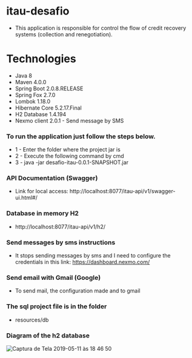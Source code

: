 # itau-desafio

- This application is responsible for 
control the flow of credit recovery systems (collection and renegotiation).

# Technologies

- Java 8
- Maven 4.0.0
- Spring Boot 2.0.8.RELEASE
- Spring Fox 2.7.0
- Lombok 1.18.0
- Hibernate Core 5.2.17.Final
- H2 Database 1.4.194
- Nexmo client 2.0.1 - Send message by SMS

### To run the application just follow the steps below.

- 1 - Enter the folder where the project jar is
- 2 - Execute the following command by cmd
- 3 - java -jar desafio-itau-0.0.1-SNAPSHOT.jar

### API Documentation (Swagger)
- Link for local access: http://localhost:8077/itau-api/v1/swagger-ui.html#/

### Database in memory H2
- http://localhost:8077/itau-api/v1/h2/

### Send messages by sms instructions
- It stops sending messages by sms and I need to configure the credentials in this link: https://dashboard.nexmo.com/

### Send email with Gmail (Google)
- To send mail, the configuration made and to gmail

### The sql project file is in the folder
- resources/db

### Diagram of the h2 database
![Captura de Tela 2019-05-11 às 18 46 50](https://user-images.githubusercontent.com/27180618/57575590-b4f2d000-7423-11e9-9ad5-ec3623d012bf.png)
